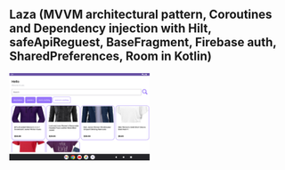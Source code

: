 
## Laza (MVVM architectural pattern, Coroutines and Dependency injection with Hilt, safeApiReguest, BaseFragment, Firebase auth, SharedPreferences, Room in Kotlin)


<img src="./Screen.png" alt="Screen" width="50%" height="50%"> 